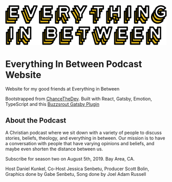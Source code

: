 <img src="./src/images/EverythingInBetween-Logo.svg">

# Everything In Between Podcast Website

Website for my good friends at Everything in Between

Bootstrapped from [ChanceTheDev](https://chancethedev.com). Built with React, Gatsby, Emotion, TypeScript and this [Buzzsrout Gatsby Plugin](https://www.gatsbyjs.org/packages/gatsby-source-buzzsprout/)

## About the Podcast

A Christian podcast where we sit down with a variety of people to discuss stories, beliefs, theology, and everything in between. Our mission is to have a conversation with people that have varying opinions and beliefs, and maybe even shorten the distance between us. 

Subscribe for season two on August 5th, 2019. 
Bay Area, CA. 

Host Daniel Kunkel, Co-Host Jessica Senbetu, Producer Scott Bolin, Graphics done by Gabe Senbetu, Song done by Joel Adam Russell
